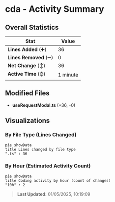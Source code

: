 # cda - Activity Summary 

## Overall Statistics

| Stat                   | Value                                                             |
| ---------------------- | ----------------------------------------------------------------- |
| **Lines Added** (➕)   | 36                                          |
| **Lines Removed** (➖) | 0                                        |
| **Net Change** (↕)    | 36                |
| **Active Time** (⌚)   | 1 minute |


## Modified Files
- **useRequestModal.ts** (+36, -0)

## Visualizations

### By File Type (Lines Changed)

```mermaid
pie showData
title Lines changed by file type
".ts" : 36
```

### By Hour (Estimated Activity Count)

```mermaid
pie showData
title Coding activity by hour (count of changes)
"10h" : 2
```


> **Last Updated:** 01/05/2025, 10:19:09